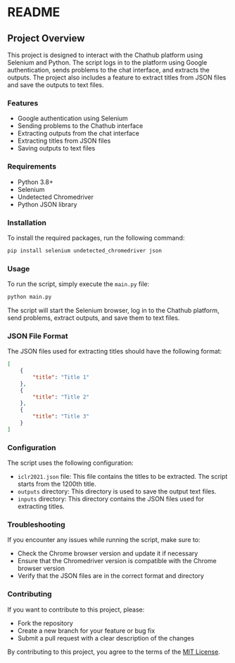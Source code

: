 README
================

Project Overview
---------------

This project is designed to interact with the Chathub platform using Selenium and Python. The script logs in to the platform using Google authentication, sends problems to the chat interface, and extracts the outputs. The project also includes a feature to extract titles from JSON files and save the outputs to text files.

### Features

*   Google authentication using Selenium
*   Sending problems to the Chathub interface
*   Extracting outputs from the chat interface
*   Extracting titles from JSON files
*   Saving outputs to text files

### Requirements

*   Python 3.8+
*   Selenium
*   Undetected Chromedriver
*   Python JSON library

### Installation

To install the required packages, run the following command:

```bash
pip install selenium undetected_chromedriver json
```

### Usage

To run the script, simply execute the `main.py` file:

```bash
python main.py
```

The script will start the Selenium browser, log in to the Chathub platform, send problems, extract outputs, and save them to text files.

### JSON File Format

The JSON files used for extracting titles should have the following format:

```json
[
    {
        "title": "Title 1"
    },
    {
        "title": "Title 2"
    },
    {
        "title": "Title 3"
    }
]
```

### Configuration

The script uses the following configuration:

*   `iclr2021.json` file: This file contains the titles to be extracted. The script starts from the 1200th title.
*   `outputs` directory: This directory is used to save the output text files.
*   `inputs` directory: This directory contains the JSON files used for extracting titles.

### Troubleshooting

If you encounter any issues while running the script, make sure to:

*   Check the Chrome browser version and update it if necessary
*   Ensure that the Chromedriver version is compatible with the Chrome browser version
*   Verify that the JSON files are in the correct format and directory

### Contributing

If you want to contribute to this project, please:

*   Fork the repository
*   Create a new branch for your feature or bug fix
*   Submit a pull request with a clear description of the changes

By contributing to this project, you agree to the terms of the [MIT License](LICENSE).